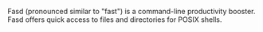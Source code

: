 Fasd (pronounced similar to "fast") is a command-line productivity booster. Fasd offers quick access to files and directories for POSIX shells.

